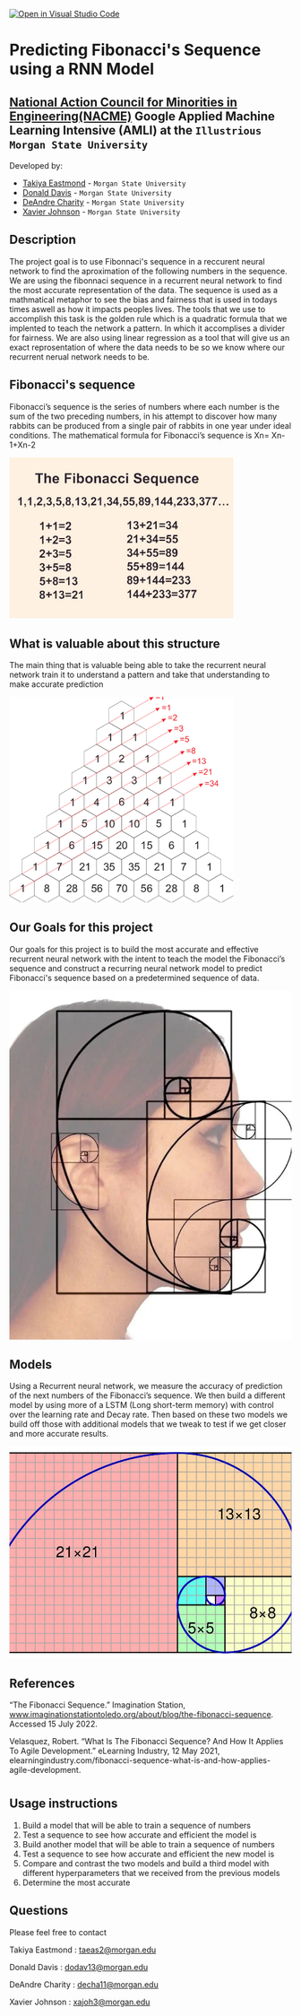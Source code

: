 [![Open in Visual Studio Code](https://classroom.github.com/assets/open-in-vscode-c66648af7eb3fe8bc4f294546bfd86ef473780cde1dea487d3c4ff354943c9ae.svg)](https://classroom.github.com/online_ide?assignment_repo_id=8127899&assignment_repo_type=AssignmentRepo)
<!--
Name of your teams' final project
-->
# Predicting Fibonacci's Sequence using a RNN Model
## [National Action Council for Minorities in Engineering(NACME)](https://www.nacme.org) Google Applied Machine Learning Intensive (AMLI) at the `Illustrious Morgan State University`

<!--
List all of the members who developed the project and
link to each members respective GitHub profile
-->
Developed by: 

- [Takiya Eastmond](https://github.com/cbaker6) - `Morgan State University`
- [Donald Davis](https://github.com/cbaker6) - `Morgan State University` 
- [DeAndre Charity](https://github.com/deandre202) - `Morgan State University` 
- [Xavier Johnson](https://github.com/cbaker6) - `Morgan State University`

## Description
The project goal is to use Fibonnaci's sequence in a reccurent neural network to find the aproximation of the following numbers in the sequence. We are using the fibonnaci sequence in a recurrent neural network to find the most accurate representation of the data. The sequence is used as a mathmatical metaphor to see the bias and fairness that is used in todays times aswell as how it impacts peoples lives. The tools that we use to accomplish this task is the golden rule which is a quadratic formula that we implented to teach the network a pattern. In which it accomplises a divider for fairness. We are also using linear regression as a tool that will give us an exact reprosentation of where the data needs to be so we know where our recurrent nerual network needs to be.
<!--Give a short description on what your project accomplishes and what tools is uses. In addition, you can drop screenshots directly into your README file to add them to your README. Take these from your presentations. The project goal is to use the the fibonnaci sequence in a reccurent neural network to find the aproximation of the following numbers in the sequence. We are using the fibonnaci sequence in a recurrent neural network to find the most accurate representation of the data. The sequence is used as a mathmatical metaphor to see the bias and fairness that is used in todays times aswell as how it impacts peoples lives. The tools that we use to accomplish this task is the golden rule which is a quadratic formula that we implented to teach the network a pattern. In which it accomplises a divider for fairness. We are also using linear regression as a tool that will give us an exact reprosentation of where the data needs to be so we know where our recurrent nerual network needs to be...
-->
## Fibonacci's sequence
Fibonacci’s sequence is the series of numbers where each number is the sum of the two preceding numbers, in his attempt to discover how many rabbits can be produced from a single pair of rabbits in one year under ideal conditions. The mathematical formula for Fibonacci’s sequence is Xn= Xn-1+Xn-2



<!--![Test](/References/fibonacci_number_sequence.jpg) -->
<img src="/References/fibonacci_number_sequence.jpg" alt="fibo" width="400"/>









## What is valuable about this structure
The main thing that is valuable being able to take the recurrent neural network train it to understand a pattern and take that understanding to make accurate prediction

<!--![Test](/References/Triangle-Fibonacci.png) -->
<img src='/References/Triangle-Fibonacci.png' alt="fibo" width="400"/>

## Our Goals for this project
Our goals for this project is to build the most accurate and effective recurrent neural network with the intent to teach the model the Fibonacci’s sequence and construct a recurring neural network model to predict Fibonacci's sequence based on a predetermined sequence of data.

![Test image](/References/Fibonaccis_facial_sequence.jpg)

## Models
Using a Recurrent neural network, we measure the accuracy of prediction of the next numbers of the Fibonacci’s sequence. We then build a different model by using more of a LSTM (Long short-term memory) with control over the learning rate and Decay rate. Then based on these two models we build off those with additional models that we tweak to test if we get closer and more accurate results.

![Test](/References/2560px-fibonacci-spirals.jpg)
## References
“The Fibonacci Sequence.” Imagination Station, www.imaginationstationtoledo.org/about/blog/the-fibonacci-sequence. Accessed 15 July 2022.


Velasquez, Robert. “What Is The Fibonacci Sequence? And How It Applies To Agile Development.” eLearning Industry, 12 May 2021, elearningindustry.com/fibonacci-sequence-what-is-and-how-applies-agile-development.





#

## Usage instructions
<!--
Give details on how to install fork and install your project. You can get all of the python dependencies for your project by typing `pip3 freeze requirements.txt` on the system that runs your project. Add the generated `requirements.txt` to this repo.
-->
1.	Build a model that will be able to train a sequence of numbers
2.	Test a sequence to see how accurate and efficient the model is
3.	Build another model that will be able to train a sequence of numbers
4.	Test a sequence to see how accurate and efficient the new model is
5.	Compare and contrast the two models and build a third model with different hyperparameters that we received from the previous models
6.	Determine the most accurate


## Questions
Please feel free to contact

Takiya Eastmond : taeas2@morgan.edu

Donald Davis : dodav13@morgan.edu

DeAndre Charity : decha11@morgan.edu

Xavier Johnson : xajoh3@morgan.edu
